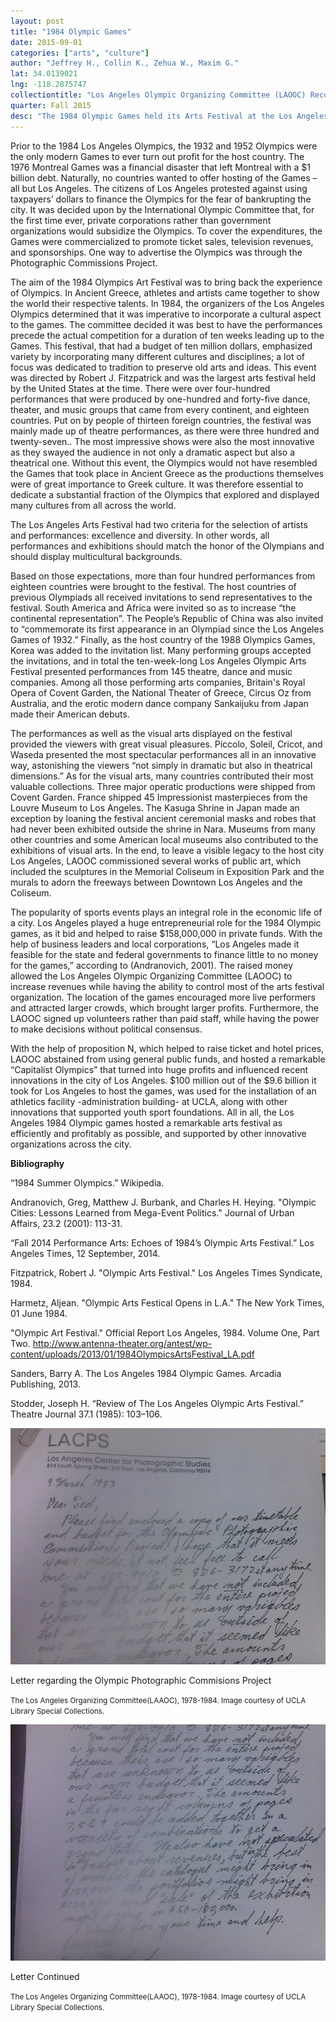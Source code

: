 ```yaml
---
layout: post
title: "1984 Olympic Games"
date: 2015-09-01
categories: ["arts", "culture"]
author: "Jeffrey H., Collin K., Zehua W., Maxim G."
lat: 34.0139021
lng: -118.2875747
collectiontitle: "Los Angeles Olympic Organizing Committee (LAOOC) Records, 1978-1984"
quarter: Fall 2015
desc: "The 1984 Olympic Games held its Arts Festival at the Los Angeles Memorial Coliseum."
---
```

Prior to the 1984 Los Angeles Olympics, the 1932 and 1952 Olympics were the only modern Games to ever turn out profit for the host country. The 1976 Montreal Games was a financial disaster that left Montreal with a $1 billion debt. Naturally, no countries wanted to offer hosting of the Games – all but Los Angeles. The citizens of Los Angeles protested against using taxpayers’ dollars to finance the Olympics for the fear of bankrupting the city. It was decided upon by the International Olympic Committee that, for the first time ever, private corporations rather than government organizations would subsidize the Olympics. To cover the expenditures, the Games were commercialized to promote ticket sales, television revenues, and sponsorships. One way to advertise the Olympics was through the Photographic Commissions Project.

The aim of the 1984 Olympics Art Festival was to bring back the experience of Olympics. In Ancient Greece, athletes and artists came together to show the world their respective talents. In 1984, the organizers of the Los Angeles Olympics determined that it was imperative to incorporate a cultural aspect to the games. The committee decided it was best to have the performances precede the actual competition for a duration of ten weeks leading up to the Games. This festival, that had a budget of ten million dollars, emphasized variety by incorporating many different cultures and disciplines; a lot of focus was dedicated to tradition to preserve old arts and ideas. This event was directed by Robert J. Fitzpatrick and was the largest arts festival held by the United States at the time. There were over four-hundred performances that were produced by one-hundred and forty-five dance, theater, and music groups that came from every continent, and eighteen countries. Put on by people of thirteen foreign countries, the festival was mainly made up of theatre performances, as there were three hundred and twenty-seven.. The most impressive shows were also the most innovative as they swayed the audience in not only a dramatic aspect but also a theatrical one. Without this event, the Olympics would not have resembled the Games that took place in Ancient Greece as the productions themselves were of great importance to Greek culture. It was therefore essential to dedicate a substantial fraction of the Olympics that explored and displayed many cultures from all across the world.

The Los Angeles Arts Festival had two criteria for the selection of artists and performances:  excellence and diversity. In other words, all performances and exhibitions should match the honor of the Olympians and should display multicultural backgrounds. 

Based on those expectations, more than four hundred performances from eighteen countries were brought to the festival. The host countries of previous Olympiads all received invitations to send representatives to the festival. South America and Africa were invited so as to increase “the continental representation”. The People’s Republic of China was also invited to “commemorate its first appearance in an Olympiad since the Los Angeles Games of 1932.” Finally, as the host country of the 1988 Olympics Games, Korea was added to the invitation list. Many performing groups accepted the invitations, and in total the ten-week-long Los Angeles Olympic Arts Festival presented performances from 145 theatre, dance and music companies. Among all those performing arts companies, Britain's Royal Opera of Covent Garden, the National Theater of Greece, Circus Oz from Australia, and the erotic modern dance company Sankaijuku from Japan made their American debuts.

The performances as well as the visual arts displayed on the festival provided the viewers with great visual pleasures. Piccolo, Soleil, Cricot, and Waseda presented the most spectacular performances all in an innovative way, astonishing the viewers “not simply in dramatic but also in theatrical dimensions.” As for the visual arts, many countries contributed their most valuable collections. Three major operatic productions were shipped from Covent Garden. France shipped 45 Impressionist masterpieces from the Louvre Museum to Los Angeles. The Kasuga Shrine in Japan made an exception by loaning the festival ancient ceremonial masks and robes that had never been exhibited outside the shrine in Nara. Museums from many other countries and some American local museums also contributed to the exhibitions of visual arts. In the end, to leave a visible legacy to the host city Los Angeles, LAOOC commissioned several works of public art, which included the sculptures in the Memorial Coliseum in Exposition Park and the murals to adorn the freeways between Downtown Los Angeles and the Coliseum.

The popularity of sports events plays an integral role in the economic life of a city. Los Angeles played a huge entrepreneurial role for the 1984 Olympic games, as it bid and helped to raise $158,000,000 in private funds. With the help of business leaders and local corporations, “Los Angeles made it feasible for the state and federal governments to finance little to no money for the games,” according to (Andranovich, 2001). The raised money allowed the Los Angeles Olympic Organizing Committee (LAOOC) to increase revenues while having the ability to control most of the arts festival organization. The location of the games encouraged more live performers and attracted larger crowds, which brought larger profits. Furthermore, the LAOOC signed up volunteers rather than paid staff, while having the power to make decisions without political consensus. 

With the help of proposition N, which helped to raise ticket and hotel prices, LAOOC abstained from using general public funds, and hosted a remarkable “Capitalist Olympics” that turned into huge profits and influenced recent innovations in the city of Los Angeles. $100 million out of the $9.6 billion it took for Los Angeles to host the games, was used for the installation of an athletics facility -administration building- at UCLA, along with other innovations that supported youth sport foundations. All in all, the Los Angeles 1984 Olympic games hosted a remarkable arts festival as efficiently and profitably as possible, and supported by other innovative organizations across the city.


**Bibliography**

“1984 Summer Olympics.” Wikipedia.

Andranovich, Greg, Matthew J. Burbank, and Charles H. Heying. &quot;Olympic Cities: Lessons Learned from Mega-Event Politics.&quot; Journal of Urban Affairs, 23.2 (2001): 113-31.

“Fall 2014 Performance Arts: Echoes of 1984’s Olympic Arts Festival.” Los Angeles Times, 12 September, 2014.

Fitzpatrick, Robert J. &quot;Olympic Arts Festival.&quot; Los Angeles Times Syndicate, 1984.

Harmetz, Aljean. &quot;Olympic Arts Festical Opens in L.A.&quot; The New York Times, 01 June 1984.

&quot;Olympic Art Festival.&quot; Official Report Los Angeles, 1984. Volume One, Part Two. http://www.antenna-theater.org/antest/wp-content/uploads/2013/01/1984OlympicsArtsFestival_LA.pdf

Sanders, Barry A. The Los Angeles 1984 Olympic Games. Arcadia Publishing, 2013.

Stodder, Joseph H. “Review of The Los Angeles Olympic Arts Festival.” Theatre Journal 37.1 (1985): 103–106.


<img src='../images/olympic1.jpg' alt='A letter informing about the Oympics timetable and budgets with the Arts Festival'>
<figcaption><p>Letter regarding the Olympic Photographic Commisions Project</p><p><small>The Los Angeles Organizing Committee(LAAOC), 1978-1984. Image courtesy of UCLA Library Special Collections.</small></p>
<img src='../images/olympic2.jpg' alt='Letter continued regarding the potential grand cost of the Arts Festival'>
<figcaption><p>Letter Continued</p><p><small>The Los Angeles Organizing Committee(LAAOC), 1978-1984. Image courtesy of UCLA Library Special Collections.</small></p>

